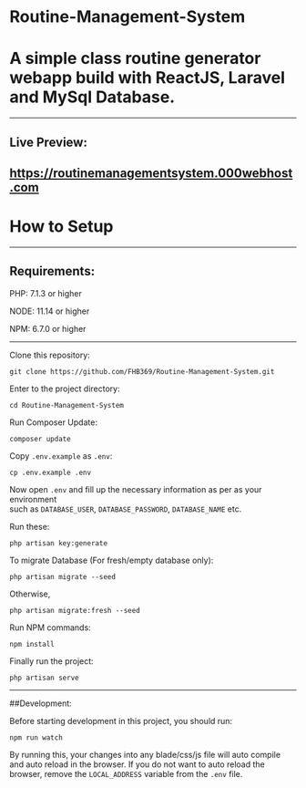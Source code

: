 # Routine-Management-System
A simple class routine generator webapp build with ReactJS, Laravel and MySql Database.
=========================
-------------------------

## Live Preview:
https://routinemanagementsystem.000webhost.com
-------------------------

How to Setup
=========================
-------------------------
## Requirements:

PHP: 7.1.3 or higher

NODE: 11.14 or higher

NPM: 6.7.0  or higher 

-------------------------

Clone this repository:

`git clone https://github.com/FHB369/Routine-Management-System.git`

Enter to the project directory:

`cd Routine-Management-System`

Run Composer Update:

`composer update`

Copy `.env.example` as `.env`:

`cp .env.example .env`

Now open `.env` and fill up the necessary information as per as your environment  
such as `DATABASE_USER`, `DATABASE_PASSWORD`, `DATABASE_NAME` etc.

Run these:

`php artisan key:generate`

To migrate Database (For fresh/empty database only):

`php artisan migrate --seed`

Otherwise,

`php artisan migrate:fresh --seed`

Run NPM commands: 

`npm install`

Finally run the project:

`php artisan serve`

---------------------------
##Development:

Before starting development in this project, you should run:

`npm run watch`

By running this, your changes into any blade/css/js file will auto compile and auto reload in the browser.
If you do not want to auto reload the browser, remove the `LOCAL_ADDRESS` variable from the `.env`
 file.
 
